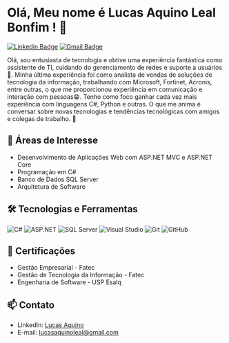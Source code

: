 # Olá, Meu nome é Lucas Aquino Leal Bonfim  ! 👋

[![Linkedin Badge](https://img.shields.io/badge/-Lucas%20Aquino-blue?style=flat-square&logo=Linkedin&logoColor=white&link=https://www.linkedin.com/in/lucas-aquino-leal-bonfim-297948171/)](https://www.linkedin.com/in/lucas-aquino-leal-bonfim-297948171/)
[![Gmail Badge](https://img.shields.io/badge/-lucasaquinoleal@gmail.com-c14438?style=flat-square&logo=Gmail&logoColor=white&link=mailto:lucasaquinoleal@gmail.com)](mailto:lucasaquinoleal@gmail.com)

Olá, sou entusiasta de tecnologia e obtive uma experiência fantástica como assistente de TI, cuidando do gerenciamento de redes e suporte a usuários🫡. Minha última experiência foi como analista de vendas de soluções de tecnologia da informação, trabalhando com Microsoft, Fortinet, Acronis, entre outras, o que me proporcionou experiência em comunicação e interação com pessoas😁. Tenho como foco ganhar cada vez mais experiência com linguagens C#, Python e outras. O que me anima é conversar sobre novas tecnologias e tendências tecnológicas com amigos e colegas de trabalho. 🚀

## 🚀 Áreas de Interesse

- Desenvolvimento de Aplicações Web com ASP.NET MVC e ASP.NET Core
- Programação em C#
- Banco de Dados SQL Server
- Arquitetura de Software


## 🛠 Tecnologias e Ferramentas

![C#](https://img.shields.io/badge/-C%23-239120?style=flat-square&logo=c-sharp&logoColor=white)
![ASP.NET](https://img.shields.io/badge/-ASP.NET-512BD4?style=flat-square&logo=dotnet&logoColor=white)
![SQL Server](https://img.shields.io/badge/-SQL%20Server-CC2927?style=flat-square&logo=microsoft-sql-server&logoColor=white)
![Visual Studio](https://img.shields.io/badge/-Visual%20Studio-5C2D91?style=flat-square&logo=visual-studio&logoColor=white)
![Git](https://img.shields.io/badge/-Git-F05032?style=flat-square&logo=git&logoColor=white)
![GitHub](https://img.shields.io/badge/-GitHub-181717?style=flat-square&logo=github)

## 💼 Certificações
- Gestão Empresarial - Fatec
- Gestão de Tecnologia da Informação - Fatec
- Engenharia de Software - USP Esalq

## 📫 Contato

- LinkedIn: [Lucas Aquino](https://www.linkedin.com/in/lucas-aquino-leal-bonfim-297948171/)
- E-mail: [lucasaquinoleal@gmail.com](mailto:lucasaquinoleal@gmail.com)
